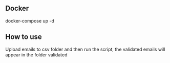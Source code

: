 ## Docker

docker-compose up -d

## How to use

Upload emails to csv folder and then run the script, the validated emails will appear in the folder validated
